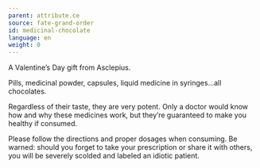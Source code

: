```yaml
---
parent: attribute.ce
source: fate-grand-order
id: medicinal-chocolate
language: en
weight: 0
---
```


A Valentine’s Day gift from Asclepius.

Pills, medicinal powder, capsules, liquid medicine in syringes…all chocolates.

Regardless of their taste, they are very potent. Only a doctor would know how and why these medicines work, but they’re guaranteed to make you healthy if consumed.

Please follow the directions and proper dosages when consuming.
Be warned: should you forget to take your prescription or share it with others, you will be severely scolded and labeled an idiotic patient.
